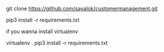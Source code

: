 git clone https://github.com/sayalok/customermanagement.git

pip3 install -r requirements.txt

if you wanna install virtualenv

virtualenv .
pip3 install -r requirements.txt
